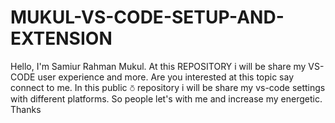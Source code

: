 # MUKUL-VS-CODE-SETUP-AND-EXTENSION
Hello, I'm Samiur Rahman Mukul. At this REPOSITORY i will be share my VS-CODE user experience and more. Are you interested at this topic say connect to me. In this public ⛣ repository i will be share my vs-code settings with different platforms. So people let's with me and increase my energetic. Thanks
